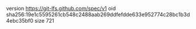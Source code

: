 version https://git-lfs.github.com/spec/v1
oid sha256:19e1c5595261cb548c2488aab269ddfefdde633e952774c28bc1b3d4ebc35bf0
size 721
